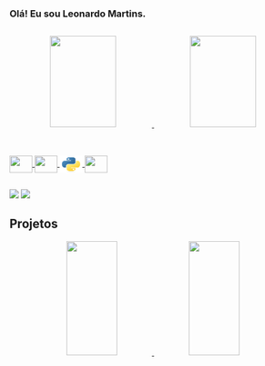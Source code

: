 ### Olá! Eu sou Leonardo Martins.

##

<div align="center">
	<a href="https://github.com/Juninho000">
		<img height="160em" width="48%" src="https://github-readme-stats.vercel.app/api?username=LeonardoHMartins&show_icons=true&theme=radical&include_all_commits=true&count_private=true"/>
		<img height="160em" width="48%" src="https://github-readme-stats.vercel.app/api/top-langs/?username=LeonardoHMartins&layout=compact&theme=radical")
	</a>
</div>

  ##
<div style="display: inline_block"><br>
<img align="center" height="30" width="40" src="https://cdn.jsdelivr.net/gh/devicons/devicon/icons/flutter/flutter-original.svg">
<img align="center" height="30" width="40" src="https://cdn.jsdelivr.net/gh/devicons/devicon/icons/dart/dart-original.svg">
<img align="center" height="30" width="40" src="https://raw.githubusercontent.com/devicons/devicon/master/icons/python/python-original.svg">
<img align="center" height="30" width="40" src="https://cdn.jsdelivr.net/gh/devicons/devicon/icons/csharp/csharp-original.svg">
</div>

  ##

<div> 
  <a href = "mailto:leo.he.martins@gmail.com"><img src="https://img.shields.io/badge/-Gmail-%23333?style=for-the-badge&logo=gmail&logoColor=white" target="_blank"></a>
  <a href="https://www.linkedin.com/in/leonardo-martinss" target="_blank"><img src="https://img.shields.io/badge/-LinkedIn-%230077B5?style=for-the-badge&logo=linkedin&logoColor=white" target="_blank"></a> 
</div>
  
 ## Projetos
 
 <div align="center">
	<a href="https://github.com/LeonardoHMartins/star_wars">
		<img height="200em" width="42%" src="https://github-readme-stats.vercel.app/api/pin/?username=LeonardoHMartins&repo=star_wars&theme=radical")
	</a>
	<a href="https://github.com/LeonardoHMartins/app_cadastro">
		<img height="200em" width="42%" src="https://github-readme-stats.vercel.app/api/pin/?username=LeonardoHMartins&repo=app_cadastro&theme=radical")
	</a>
</div>
